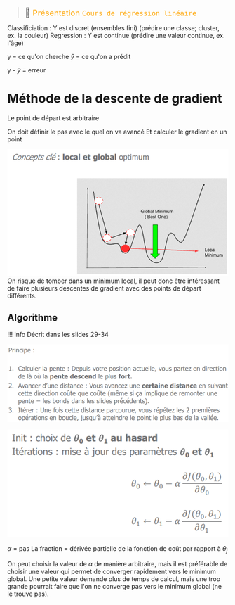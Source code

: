 > <span style="font-size: 1.5em">📖</span> <span style="color: orange; font-size: 1.3em;">Présentation `Cours de régression linéaire`</span>

Classificiation : Y est discret (ensembles fini) (prédire une classe; cluster, ex. la couleur)
Regression : Y est continue (prédire une valeur continue, ex. l'âge)


y = ce qu'on cherche
$\hat{y}$ = ce qu'on a prédit

y - $\hat{y}$ = erreur

# Méthode de la descente de gradient

Le point de départ est arbitraire

On doit définir le pas avec le quel on va avancé
Et calculer le gradient en un point

![](Screen/2023-03-10-13-21-20.png)
On risque de tomber dans un minimum local, il peut donc être intéressant de faire plusieurs descentes de gradient avec des points de départ différents.


## Algorithme

!!! info Décrit dans les slides 29-34

![](Screen/2023-03-10-13-22-38.png)


![](Screen/2023-03-10-13-23-11.png)

$\alpha$ = pas
La fraction = dérivée partielle de la fonction de coût par rapport à $\theta_j$

On peut choisir la valeur de $\alpha$ de manière arbitraire, mais il est préférable de choisir une valeur qui permet de converger rapidement vers le minimum global.
Une petite valeur demande plus de temps de calcul, mais une trop grande pourrait faire que l'on ne converge pas vers le minimum global (ne le trouve pas).